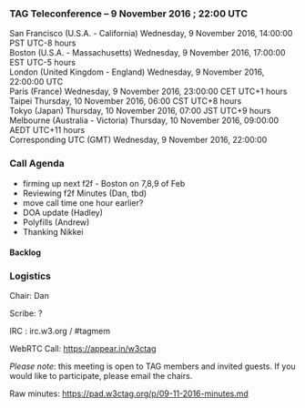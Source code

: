 ### TAG Teleconference – 9 November 2016 ; 22:00 UTC

San Francisco (U.S.A. - California)	Wednesday, 9 November 2016, 14:00:00	PST	UTC-8 hours  
Boston (U.S.A. - Massachusetts)	Wednesday, 9 November 2016, 17:00:00	EST	UTC-5 hours  
London (United Kingdom - England)	Wednesday, 9 November 2016, 22:00:00	UTC  
Paris (France)	Wednesday, 9 November 2016, 23:00:00	CET	UTC+1 hours  
Taipei	Thursday, 10 November 2016, 06:00	CST	UTC+8 hours  
Tokyo (Japan)	Thursday, 10 November 2016, 07:00	JST	UTC+9 hours  
Melbourne (Australia - Victoria)	Thursday, 10 November 2016, 09:00:00	AEDT	UTC+11 hours  
Corresponding UTC (GMT)	Wednesday, 9 November 2016, 22:00:00	 

### Call Agenda

* firming up next f2f - Boston on 7,8,9 of Feb
* Reviewing f2f Minutes (Dan, tbd)
* move call time one hour earlier?
* DOA update (Hadley)
* Polyfills (Andrew)
* Thanking Nikkei

#### Backlog

### Logistics

Chair: Dan

Scribe: ?

IRC : irc.w3.org / #tagmem

WebRTC Call: https://appear.in/w3ctag

*Please note*: this meeting is open to TAG members and invited guests. If you would like to participate, please email the chairs.

Raw minutes: https://pad.w3ctag.org/p/09-11-2016-minutes.md
